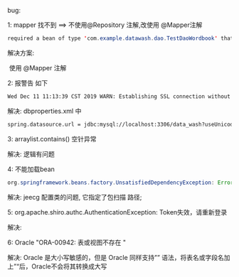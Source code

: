  bug:

1: mapper 找不到 ==> 不使用@Repository 注解,改使用 @Mapper注解

```java
required a bean of type 'com.example.datawash.dao.TestDaoWordbook' that could not be found.
```

解决方案:

​	使用 @Mapper 注解



2: 报警告 如下

```tex
Wed Dec 11 11:13:39 CST 2019 WARN: Establishing SSL connection without server's identity verification is not recommended. According to MySQL 5.5.45+, 5.6.26+ and 5.7.6+ requirements SSL connection must be established by default if explicit option isn't se
```

解决: dbproperties.xml 中

```xml
spring.datasource.url = jdbc:mysql://localhost:3306/data_wash?useUnicode=true&characterEncoding=utf-8&useSSL=false
```

3: arraylist.contains() 空针异常

解决: 逻辑有问题



4: 不能加载bean

```java
org.springframework.beans.factory.UnsatisfiedDependencyException: Error creating bean with name 'testController':
```

解决: jeecg 配置类的问题, 它指定了包扫描 路径;

5: org.apache.shiro.authc.AuthenticationException: Token失效，请重新登录

解决: 

6: Oracle "ORA-00942: 表或视图不存在 "

解决: Oracle 是大小写敏感的，但是 Oracle 同样支持”” 语法，将表名或字段名加上”“后，Oracle不会将其转换成大写